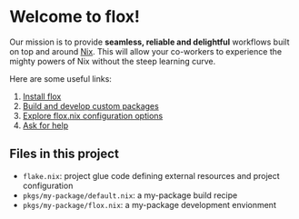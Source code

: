 # Welcome to flox!

Our mission is to provide **seamless, reliable and delightful** workflows built
on top and around [Nix][nix]. This will allow your co-workers to experience the
mighty powers of Nix without the steep learning curve.

Here are some useful links:

1. [Install flox][install-flox]
2. [Build and develop custom packages][custom-packages]
3. [Explore flox.nix configuration options][flox-nix-config]
4. [Ask for help][discourse]


## Files in this project 

- `flake.nix`: project glue code defining external resources and project configuration
- `pkgs/my-package/default.nix`: a my-package build recipe
- `pkgs/my-package/flox.nix`: a my-package development envionment



[nix]: https://nixos.org
[install-flox]: https://floxdev.com/docs/#install-flox
[custom-packages]: https://floxdev.com/docs/custom-packages
[flox-nix-config]: https://floxdev.com/docs/reference/flox-nix-config
[discourse]: https://discourse.floxdev.com
